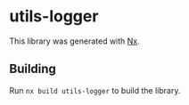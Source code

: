 # utils-logger

This library was generated with [Nx](https://nx.dev).

## Building

Run `nx build utils-logger` to build the library.
